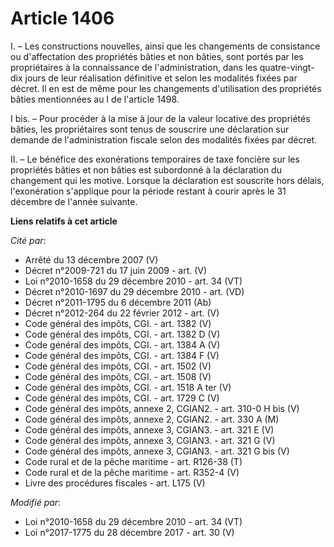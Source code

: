# Article 1406

I. – Les constructions nouvelles, ainsi que les changements de consistance ou d'affectation des propriétés bâties et non
bâties, sont portés par les propriétaires à la connaissance de l'administration, dans les quatre-vingt-dix jours de leur
réalisation définitive et selon les modalités fixées par décret. Il en est de même pour les changements d'utilisation des
propriétés bâties mentionnées au I de l'article 1498.

I bis. – Pour procéder à la mise à jour de la valeur locative des propriétés bâties, les propriétaires sont tenus de
souscrire une déclaration sur demande de l'administration fiscale selon des modalités fixées par décret.

II. – Le bénéfice des exonérations temporaires de taxe foncière sur les propriétés bâties et non bâties est subordonné à la
déclaration du changement qui les motive. Lorsque la déclaration est souscrite hors délais, l'exonération s'applique pour la
période restant à courir après le 31 décembre de l'année suivante.

**Liens relatifs à cet article**

_Cité par_:

  - Arrêté du 13 décembre 2007 (V)
  - Décret n°2009-721 du 17 juin 2009 - art. (V)
  - Loi n°2010-1658 du 29 décembre 2010 - art. 34 (VT)
  - Décret n°2010-1697 du 29 décembre 2010 - art. (VD)
  - Décret n°2011-1795 du 6 décembre 2011 (Ab)
  - Décret n°2012-264 du 22 février 2012 - art. (V)
  - Code général des impôts, CGI. - art. 1382 (V)
  - Code général des impôts, CGI. - art. 1382 D (V)
  - Code général des impôts, CGI. - art. 1384 A (V)
  - Code général des impôts, CGI. - art. 1384 F (V)
  - Code général des impôts, CGI. - art. 1502 (V)
  - Code général des impôts, CGI. - art. 1508 (V)
  - Code général des impôts, CGI. - art. 1518 A ter (V)
  - Code général des impôts, CGI. - art. 1729 C (V)
  - Code général des impôts, annexe 2, CGIAN2. - art. 310-0 H bis (V)
  - Code général des impôts, annexe 2, CGIAN2. - art. 330 A (M)
  - Code général des impôts, annexe 3, CGIAN3. - art. 321 E (V)
  - Code général des impôts, annexe 3, CGIAN3. - art. 321 G (V)
  - Code général des impôts, annexe 3, CGIAN3. - art. 321 G bis (V)
  - Code rural et de la pêche maritime - art. R126-38 (T)
  - Code rural et de la pêche maritime - art. R352-4 (V)
  - Livre des procédures fiscales - art. L175 (V)

_Modifié par_:

  - Loi n°2010-1658 du 29 décembre 2010 - art. 34 (VT)
  - Loi n°2017-1775 du 28 décembre 2017 - art. 30 (V)
